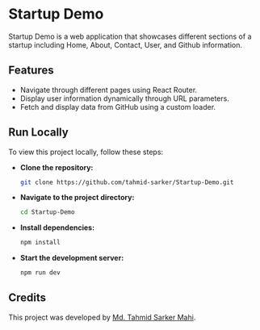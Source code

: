 # Startup Demo

Startup Demo is a web application that showcases different sections of a startup including Home, About, Contact, User, and Github information.

## Features

- Navigate through different pages using React Router.
- Display user information dynamically through URL parameters.
- Fetch and display data from GitHub using a custom loader.

## Run Locally

To view this project locally, follow these steps:

- **Clone the repository:**

    ```bash
    git clone https://github.com/tahmid-sarker/Startup-Demo.git
    ```

- **Navigate to the project directory:**

    ```bash
    cd Startup-Demo
    ```

- **Install dependencies:**

    ```bash
    npm install
    ```

- **Start the development server:**

    ```bash
    npm run dev
    ```

## Credits

This project was developed by [Md. Tahmid Sarker Mahi](https://tahmid-sarker.github.io).